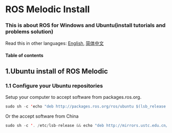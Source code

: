 # ROS Melodic Install
### This is about ROS for Windows and Ubuntu(install tutorials and problems solution)

Read this in other languages: [English](https://github.com/Harryjin0326/ROS-Install/blob/master/README.md), [简体中文](https://github.com/Harryjin0326/ROS-Install/blob/master/README-zh.md)

#### Table of contents

## 1.Ubuntu install of ROS Melodic
### 1.1 Configure your Ubuntu repositories
Setup your computer to accept software from packages.ros.org.
```java
sudo sh -c 'echo "deb http://packages.ros.org/ros/ubuntu $(lsb_release -sc) main" > /etc/apt/sources.list.d/ros-latest.list'
```
Or the accept software from China
```java
sudo sh -c '. /etc/lsb-release && echo "deb http://mirrors.ustc.edu.cn/ros/ubuntu/ $DISTRIB_CODENAME main" > /etc/apt/sources.list.d/ros-latest.list'
```
